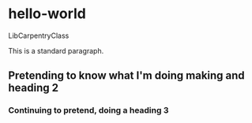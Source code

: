 # hello-world
LibCarpentryClass

This is a standard paragraph.

## Pretending to know what I'm doing making and heading 2


### Continuing to pretend, doing a heading 3
